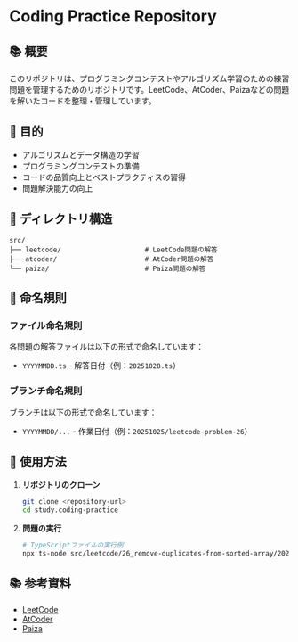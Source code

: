 # Coding Practice Repository

## 📚 概要

このリポジトリは、プログラミングコンテストやアルゴリズム学習のための練習問題を管理するためのリポジトリです。LeetCode、AtCoder、Paizaなどの問題を解いたコードを整理・管理しています。

## 🎯 目的

- アルゴリズムとデータ構造の学習
- プログラミングコンテストの準備
- コードの品質向上とベストプラクティスの習得
- 問題解決能力の向上

## 📁 ディレクトリ構造

```
src/
├── leetcode/                     # LeetCode問題の解答
├── atcoder/                      # AtCoder問題の解答
└── paiza/                        # Paiza問題の解答
```

## 📝 命名規則

### ファイル命名規則
各問題の解答ファイルは以下の形式で命名しています：
- `YYYYMMDD.ts` - 解答日付（例：`20251028.ts`）

### ブランチ命名規則
ブランチは以下の形式で命名しています：
- `YYYYMMDD/...` - 作業日付（例：`20251025/leetcode-problem-26`）

## 🚀 使用方法

1. **リポジトリのクローン**
   ```bash
   git clone <repository-url>
   cd study.coding-practice
   ```

2. **問題の実行**
   ```bash
   # TypeScriptファイルの実行例
   npx ts-node src/leetcode/26_remove-duplicates-from-sorted-array/20251028.ts
   ```

## 📚 参考資料

- [LeetCode](https://leetcode.com/)
- [AtCoder](https://atcoder.jp/)
- [Paiza](https://paiza.jp/)
